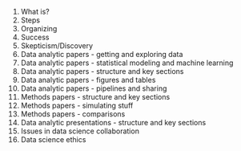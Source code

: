 1. What is?
2. Steps
3. Organizing
4. Success
5. Skepticism/Discovery
6. Data analytic papers - getting and exploring data
7. Data analytic papers - statistical modeling and machine learning
8. Data analytic papers - structure and key sections
9. Data analytic papers -  figures and tables
10. Data analytic papers - pipelines and sharing
11. Methods papers - structure and key sections
12. Methods papers - simulating stuff
13. Methods papers - comparisons
14. Data analytic presentations - structure and key sections
15. Issues in data science collaboration
16. Data science ethics 